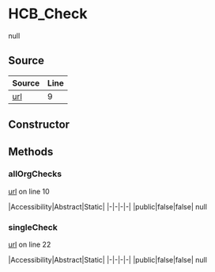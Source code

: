 # HCB_Check

null
## Source
|Source|Line|
|-|-|
|[url](https://github.com/devramsean0/hcb.js/blob/aba0631/src/api_endpoints/checks.ts#L9)|9|
## Constructor
## Methods
### allOrgChecks
[url](https://github.com/devramsean0/hcb.js/blob/aba0631/src/api_endpoints/checks.ts#L10) on line 10  

|Accessibility|Abstract|Static|
|-|-|-|-|
|public|false|false|
null

### singleCheck
[url](https://github.com/devramsean0/hcb.js/blob/aba0631/src/api_endpoints/checks.ts#L22) on line 22  

|Accessibility|Abstract|Static|
|-|-|-|-|
|public|false|false|
null
